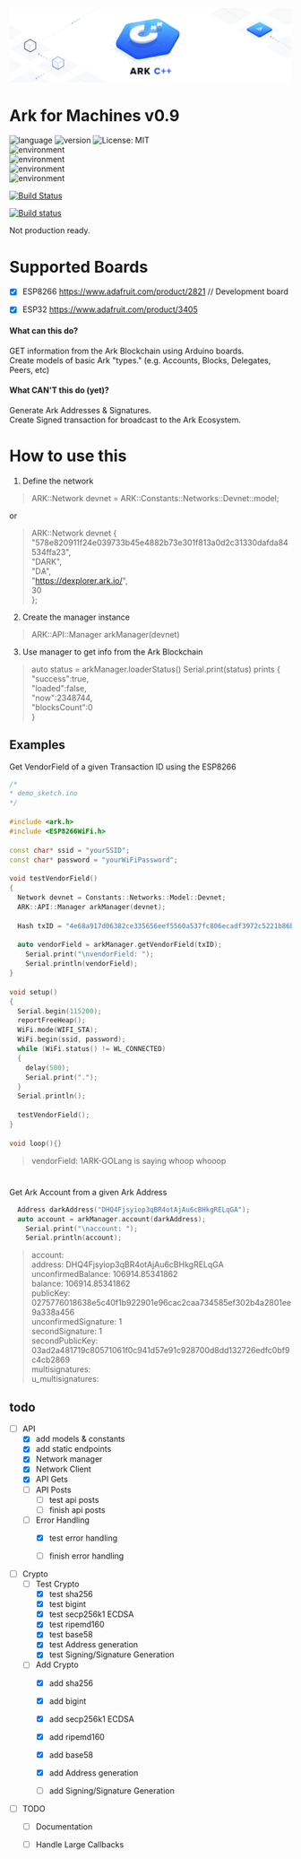 <p align="center">
  <img src="https://github.com/Ark-IoT/ark-cpp/blob/master/ark_cpp_logo.png"/>
</p>

# Ark for Machines v0.9 

![language](https://img.shields.io/badge/language-Cpp/C++-blue.svg?style=flat) 
![version](https://img.shields.io/badge/version-v0.9-orange.svg?style=flat)
![License: MIT](https://img.shields.io/badge/license-MIT-BE90D4.svg?style=flat)  
![environment](https://img.shields.io/badge/environment-arduino-15909C.svg?style=flat)  
![environment](https://img.shields.io/badge/environment-linux-FF7F50.svg?style=flat)  
![environment](https://img.shields.io/badge/environment-macOS-blue.svg?style=flat)  
![environment](https://img.shields.io/badge/environment-windows-blue.svg?style=flat)  

[![Build Status](https://travis-ci.org/sleepdefic1t/Ark-Cpp.svg?branch=improvements_preview)](https://travis-ci.org/sleepdefic1t/Ark-Cpp)  

[![Build status](https://ci.appveyor.com/api/projects/status/axh3d985qa1xas4i?svg=true)](https://ci.appveyor.com/project/sleepdefic1t/ark-cpp)

Not production ready.  

# Supported Boards
- [X] ESP8266 https://www.adafruit.com/product/2821   // Development board
- [X] ESP32 https://www.adafruit.com/product/3405


#### What can this do?  
GET information from the Ark Blockchain using Arduino boards.  
Create models of basic Ark "types." (e.g. Accounts, Blocks, Delegates, Peers, etc)  

#### What CAN'T this do (yet)?  
Generate Ark Addresses & Signatures.  
Create Signed transaction for broadcast to the Ark Ecosystem.  


# How to use this

1) Define the network  
>  ARK::Network devnet = ARK::Constants::Networks::Devnet::model;  

or  

> ARK::Network devnet {  
  "578e820911f24e039733b45e4882b73e301f813a0d2c31330dafda84534ffa23",  
  "DARK",  
  "DѦ",  
  "https://dexplorer.ark.io/",  
  30  
};  



2) Create the manager instance  
> ARK::API::Manager arkManager(devnet)  

3) Use manager to get info from the Ark Blockchain  
> auto status = arkManager.loaderStatus()
> Serial.print(status) 
> prints {  
  "success":true,  
  "loaded":false,  
  "now":2348744,  
  "blocksCount":0  
}  



## Examples

Get VendorField of a given Transaction ID using the ESP8266
```cpp
/*
* demo_sketch.ino
*/

#include <ark.h>
#include <ESP8266WiFi.h>

const char* ssid = "yourSSID";
const char* password = "yourWiFiPassword";

void testVendorField()
{
  Network devnet = Constants::Networks::Model::Devnet;
  ARK::API::Manager arkManager(devnet);

  Hash txID = "4e68a917d06382ce335656eef5560a537fc806ecadf3972c5221b86babecc63e";

  auto vendorField = arkManager.getVendorField(txID);
    Serial.print("\nvendorField: ");
    Serial.println(vendorField);
}

void setup()
{
  Serial.begin(115200);
  reportFreeHeap();
  WiFi.mode(WIFI_STA);
  WiFi.begin(ssid, password);
  while (WiFi.status() != WL_CONNECTED)
  {
    delay(500);
    Serial.print(".");
  }
  Serial.println();

  testVendorField();
}

void loop(){}

```
> vendorField: 1ARK-GOLang is saying whoop whooop  


#

Get Ark Account from a given Ark Address
```cpp
  Address darkAddress("DHQ4Fjsyiop3qBR4otAjAu6cBHkgRELqGA");
  auto account = arkManager.account(darkAddress);
    Serial.print("\naccount: ");
    Serial.println(account);
```
> account:  
> address: DHQ4Fjsyiop3qBR4otAjAu6cBHkgRELqGA  
> unconfirmedBalance: 106914.85341862  
> balance: 106914.85341862  
> publicKey: 0275776018638e5c40f1b922901e96cac2caa734585ef302b4a2801ee9a338a456  
> unconfirmedSignature: 1  
> secondSignature: 1  
> secondPublicKey: 03ad2a481719c80571061f0c941d57e91c928700d8dd132726edfc0bf9c4cb2869  
> multisignatures:  
> u_multisignatures:  


## todo

- [ ] API
  - [x] add models & constants
  - [x] add static endpoints
  - [x] Network manager
  - [X] Network Client
  - [X] API Gets
  - [ ] API Posts
    - [ ] test api posts
    - [ ] finish api posts
  - [ ] Error Handling
    - [X] test error handling
    - [ ] finish error handling


- [ ] Crypto
  - [ ] Test Crypto
    - [X] test sha256
    - [X] test bigint
    - [X] test secp256k1 ECDSA
    - [X] test ripemd160
    - [X] test base58
    - [X] test Address generation
    - [X] test Signing/Signature Generation
  - [ ] Add Crypto
    - [X] add sha256
    - [X] add bigint
    - [X] add secp256k1 ECDSA
    - [X] add ripemd160
    - [X] add base58
    - [X] add Address generation
    - [ ] add Signing/Signature Generation


- [ ] TODO
  - [ ] Documentation 
  - [ ] Handle Large Callbacks 

